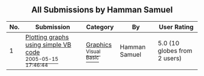 ﻿<div align="center">

## All Submissions by Hamman Samuel

</div>

No.  | Submission | Category | By   | User Rating
---- | ---------- | -------- | ---- | -----------
1 | [Plotting graphs using simple VB code<br /><sup>2005-05-15 17:46:44</sup>](https://github.com/Planet-Source-Code/hamman-samuel-plotting-graphs-using-simple-vb-code__1-60548) | [Graphics<br /><sup>Visual Basic</sup>](../ByCategory/graphics__1-46.md) | Hamman Samuel | 5.0 (10 globes from 2 users)
